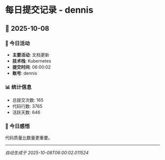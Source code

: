# 每日提交记录 - dennis

## 📅 2025-10-08

### 🎯 今日活动
- **主要活动**: 文档更新
- **技术栈**: Kubernetes
- **提交时间**: 06:00:02
- **账号**: dennis

### 📊 统计信息
- 总提交次数: 165
- 代码行数: 3765
- 活跃天数: 646

### 💭 今日感悟
代码质量比数量更重要。

---
*自动生成于 2025-10-08T06:00:02.011524*
